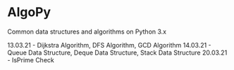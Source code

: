 # AlgoPy
Common data structures and algorithms on Python 3.x

13.03.21 - Dijkstra Algorithm, DFS Algorithm, GCD Algorithm
14.03.21 - Queue Data Structure, Deque Data Structure, Stack Data Structure
20.03.21 - IsPrime Check